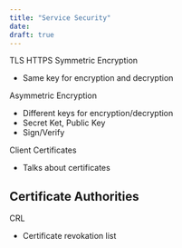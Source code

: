```yaml
---
title: "Service Security"
date:
draft: true
---
```

TLS
HTTPS
Symmetric Encryption
- Same key for encryption and decryption

Asymmetric Encryption
 - Different keys for encryption/decryption
 - Secret Ket, Public Key
 - Sign/Verify

 Client Certificates
 - Talks about certificates

 Certificate Authorities
 -

CRL
- Certificate revokation list

